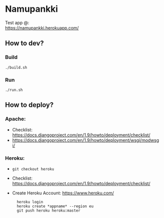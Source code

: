 # Namupankki
Test app @:  
https://namupankki.herokuapp.com/

## How to dev?
### Build
    ./build.sh
### Run
    ./run.sh

## How to deploy?
### Apache:
* Checklist: https://docs.djangoproject.com/en/1.9/howto/deployment/checklist/
* https://docs.djangoproject.com/en/1.9/howto/deployment/wsgi/modwsgi/


### Heroku:
* `git checkout heroku`
* Checklist: https://docs.djangoproject.com/en/1.9/howto/deployment/checklist/
* Create Heroku Account: https://www.heroku.com/

        heroku login
        heroku create *appname* --region eu  
        git push heroku heroku:master
